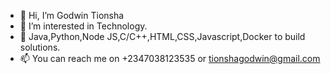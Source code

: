 - 👋 Hi, I’m Godwin Tionsha
- 👀 I’m interested in Technology.
- 💞️ Java,Python,Node JS,C/C++,HTML,CSS,Javascript,Docker to build solutions.
- 📫 You can reach me on +2347038123535 or tionshagodwin@gmail.com

<!---
tionshag/tionshag is a ✨ special ✨ repository because its `README.md` (this file) appears on your GitHub profile.
You can click the Preview link to take a look at your changes.
--->
